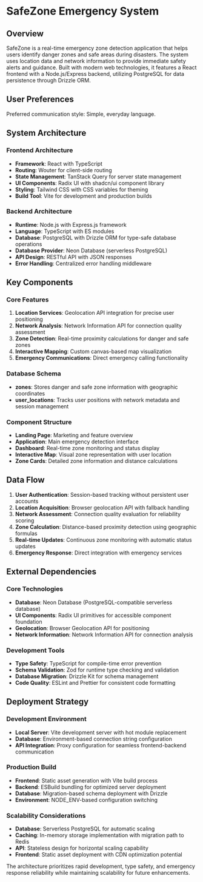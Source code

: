 # SafeZone Emergency System

## Overview

SafeZone is a real-time emergency zone detection application that helps users identify danger zones and safe areas during disasters. The system uses location data and network information to provide immediate safety alerts and guidance. Built with modern web technologies, it features a React frontend with a Node.js/Express backend, utilizing PostgreSQL for data persistence through Drizzle ORM.

## User Preferences

Preferred communication style: Simple, everyday language.

## System Architecture

### Frontend Architecture
- **Framework**: React with TypeScript
- **Routing**: Wouter for client-side routing
- **State Management**: TanStack Query for server state management
- **UI Components**: Radix UI with shadcn/ui component library
- **Styling**: Tailwind CSS with CSS variables for theming
- **Build Tool**: Vite for development and production builds

### Backend Architecture
- **Runtime**: Node.js with Express.js framework
- **Language**: TypeScript with ES modules
- **Database**: PostgreSQL with Drizzle ORM for type-safe database operations
- **Database Provider**: Neon Database (serverless PostgreSQL)
- **API Design**: RESTful API with JSON responses
- **Error Handling**: Centralized error handling middleware

## Key Components

### Core Features
1. **Location Services**: Geolocation API integration for precise user positioning
2. **Network Analysis**: Network Information API for connection quality assessment
3. **Zone Detection**: Real-time proximity calculations for danger and safe zones
4. **Interactive Mapping**: Custom canvas-based map visualization
5. **Emergency Communications**: Direct emergency calling functionality

### Database Schema
- **zones**: Stores danger and safe zone information with geographic coordinates
- **user_locations**: Tracks user positions with network metadata and session management

### Component Structure
- **Landing Page**: Marketing and feature overview
- **Application**: Main emergency detection interface
- **Dashboard**: Real-time zone monitoring and status display
- **Interactive Map**: Visual zone representation with user location
- **Zone Cards**: Detailed zone information and distance calculations

## Data Flow

1. **User Authentication**: Session-based tracking without persistent user accounts
2. **Location Acquisition**: Browser geolocation API with fallback handling
3. **Network Assessment**: Connection quality evaluation for reliability scoring
4. **Zone Calculation**: Distance-based proximity detection using geographic formulas
5. **Real-time Updates**: Continuous zone monitoring with automatic status updates
6. **Emergency Response**: Direct integration with emergency services

## External Dependencies

### Core Technologies
- **Database**: Neon Database (PostgreSQL-compatible serverless database)
- **UI Components**: Radix UI primitives for accessible component foundation
- **Geolocation**: Browser Geolocation API for positioning
- **Network Information**: Network Information API for connection analysis

### Development Tools
- **Type Safety**: TypeScript for compile-time error prevention
- **Schema Validation**: Zod for runtime type checking and validation
- **Database Migration**: Drizzle Kit for schema management
- **Code Quality**: ESLint and Prettier for consistent code formatting

## Deployment Strategy

### Development Environment
- **Local Server**: Vite development server with hot module replacement
- **Database**: Environment-based connection string configuration
- **API Integration**: Proxy configuration for seamless frontend-backend communication

### Production Build
- **Frontend**: Static asset generation with Vite build process
- **Backend**: ESBuild bundling for optimized server deployment
- **Database**: Migration-based schema deployment with Drizzle
- **Environment**: NODE_ENV-based configuration switching

### Scalability Considerations
- **Database**: Serverless PostgreSQL for automatic scaling
- **Caching**: In-memory storage implementation with migration path to Redis
- **API**: Stateless design for horizontal scaling capability
- **Frontend**: Static asset deployment with CDN optimization potential

The architecture prioritizes rapid development, type safety, and emergency response reliability while maintaining scalability for future enhancements.